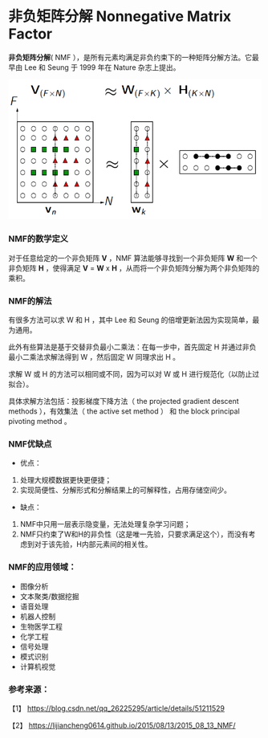 # 非负矩阵分解 Nonnegative Matrix Factor

**非负矩阵分解**( NMF ），是所有元素均满足非负约束下的一种矩阵分解方法。它最早由 Lee 和 Seung 于 1999 年在 Nature 杂志上提出。

![](非负矩阵分解.jpg)

### NMF的数学定义

对于任意给定的一个非负矩阵 **V** ，NMF 算法能够寻找到一个非负矩阵 **W** 和一个非负矩阵 **H** ，使得满足 **V** = **W** x **H** ，从而将一个非负矩阵分解为两个非负矩阵的乘积。


### NMF的解法

有很多方法可以求 W 和 H ，其中 Lee 和 Seung 的倍增更新法因为实现简单，最为通用。

此外有些算法是基于交替非负最小二乘法：在每一步中，首先固定 H 并通过非负最小二乘法求解法得到 W ，然后固定 W 同理求出 H 。

求解 W 或 H 的方法可以相同或不同，因为可以对 W 或 H 进行规范化（以防止过拟合）。

具体求解方法包括：投影梯度下降方法（ the projected gradient descent methods ），有效集法（ the active set method ） 和  the block principal pivoting method 。

### NMF优缺点
- 优点：

1. 处理大规模数据更快更便捷；
2. 实现简便性、分解形式和分解结果上的可解释性，占用存储空间少。

- 缺点：

1. NMF中只用一层表示隐变量，无法处理复杂学习问题；
2. NMF只约束了W和H的非负性（这是唯一先验，只要求满足这个），而没有考虑到对于该先验，H内部元素间的相关性。


### NMF的应用领域：

- 图像分析    
- 文本聚类/数据挖掘  
- 语音处理          
- 机器人控制  
- 生物医学工程   
- 化学工程  
- 信号处理
- 模式识别   
- 计算机视觉

### 参考来源：

【1】  https://blog.csdn.net/qq_26225295/article/details/51211529

【2】  https://lijiancheng0614.github.io/2015/08/13/2015_08_13_NMF/